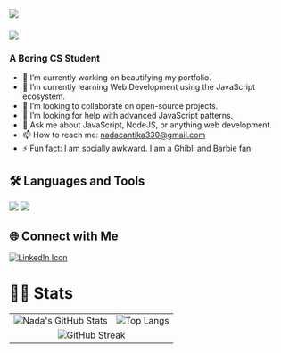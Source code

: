 <img align="left" src="https://visitor-badge.laobi.icu/badge?page_id=acaxoxo.acaxoxo" />

<h1 align="left">
    <img src="https://readme-typing-svg.herokuapp.com/?font=Righteous&size=35&center=true&vCenter=true&width=500&height=70&duration=4000&lines=Hi+There!+👋;+I'm+acaxoxo!;" />
</h1>
<h3 align="left">A Boring CS Student</h3>

- 🔭 I’m currently working on beautifying my portfolio.
- 🌱 I’m currently learning Web Development using the JavaScript ecosystem.
- 👯 I’m looking to collaborate on open-source projects.
- 🤔 I’m looking for help with advanced JavaScript patterns.
- 💬 Ask me about JavaScript, NodeJS, or anything web development.
- 📫 How to reach me: nadacantika330@gmail.com
- ⚡ Fun fact: I am socially awkward. I am a Ghibli and Barbie fan.

## 🛠️ Languages and Tools
<div align="left">
    <img src="https://skillicons.dev/icons?i=bootstrap,html,css,vscode,github,tailwind,git" />
    <img src="https://skillicons.dev/icons?i=nodejs,javascript,express" />
</div>

## 🌐 Connect with Me
<a href="https://www.linkedin.com/in/nada-asmarani-cantika-dewi-262701308/">
  <img src="https://skillicons.dev/icons?i=linkedin" alt="LinkedIn Icon" />
</a>

# 🧑‍💻 Stats

<table>
  <tr>
    <td><img src="https://github-readme-stats.vercel.app/api?username=acaxoxo&show_icons=true&theme=radical" alt="Nada's GitHub Stats"></td>
    <td><img src="https://github-readme-stats.vercel.app/api/top-langs/?username=acaxoxo&layout=compact&theme=radical" alt="Top Langs"></td>
  </tr>
  <tr>
    <td colspan="2" align="center"><img src="https://github-readme-streak-stats.herokuapp.com/?user=acaxoxo&theme=radical" alt="GitHub Streak"></td>
  </tr>
</table>
